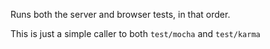 Runs both the server and browser tests, in that order.

This is just a simple caller to both `test/mocha` and `test/karma`